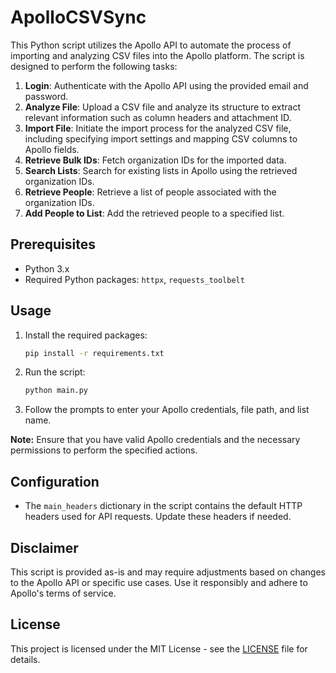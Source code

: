 # ApolloCSVSync

This Python script utilizes the Apollo API to automate the process of importing and analyzing CSV files into the Apollo platform. The script is designed to perform the following tasks:

1. **Login**: Authenticate with the Apollo API using the provided email and password.
2. **Analyze File**: Upload a CSV file and analyze its structure to extract relevant information such as column headers and attachment ID.
3. **Import File**: Initiate the import process for the analyzed CSV file, including specifying import settings and mapping CSV columns to Apollo fields.
4. **Retrieve Bulk IDs**: Fetch organization IDs for the imported data.
5. **Search Lists**: Search for existing lists in Apollo using the retrieved organization IDs.
6. **Retrieve People**: Retrieve a list of people associated with the organization IDs.
7. **Add People to List**: Add the retrieved people to a specified list.

## Prerequisites
- Python 3.x
- Required Python packages: `httpx`, `requests_toolbelt`

## Usage
1. Install the required packages:

    ```bash
    pip install -r requirements.txt
    ```

2. Run the script:

    ```bash
    python main.py
    ```

3. Follow the prompts to enter your Apollo credentials, file path, and list name.

**Note:** Ensure that you have valid Apollo credentials and the necessary permissions to perform the specified actions.

## Configuration
- The `main_headers` dictionary in the script contains the default HTTP headers used for API requests. Update these headers if needed.

## Disclaimer
This script is provided as-is and may require adjustments based on changes to the Apollo API or specific use cases. Use it responsibly and adhere to Apollo's terms of service.

## License
This project is licensed under the MIT License - see the [LICENSE](LICENSE) file for details.